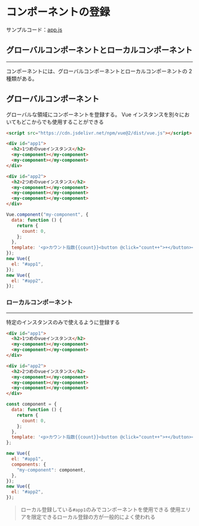 # コンポーネントの登録

サンプルコード：[app.js](../Vue.js_Sample_Code/sample-cdn/app.js)

## グローバルコンポーネントとローカルコンポーネント

---

コンポーネントには、グローバルコンポーネントとローカルコンポーネントの 2 種類がある。

## グローバルコンポーネント

グローバルな領域にコンポーネントを登録する。
Vue インスタンスを別々においてもどこからでも使用することができる

```html
<script src="https://cdn.jsdelivr.net/npm/vue@2/dist/vue.js"></script>

<div id="app1">
  <h2>1つめのvueインスタンス</h2>
  <my-component></my-component>
  <my-component></my-component>
</div>

<div id="app2">
  <h2>2つめのvueインスタンス</h2>
  <my-component></my-component>
  <my-component></my-component>
  <my-component></my-component>
</div>
```

```javascript
Vue.component("my-component", {
  data: function () {
    return {
      count: 0,
    };
  },
  template: '<p>カウント指数{{count}}<button @click="count++">+</button></p>',
});
new Vue({
  el: "#app1",
});
new Vue({
  el: "#app2",
});
```

<div style="page-break-before:always"></div>

### ローカルコンポーネント

---

特定のインスタンスのみで使えるように登録する

```html
<div id="app1">
  <h2>1つめのvueインスタンス</h2>
  <my-component></my-component>
  <my-component></my-component>
</div>

<div id="app2">
  <h2>2つめのvueインスタンス</h2>
  <my-component></my-component>
  <my-component></my-component>
  <my-component></my-component>
</div>
```

```javascript
const component = {
  data: function () {
    return {
      count: 0,
    };
  },
  template: '<p>カウント指数{{count}}<button @click="count++">+</button></p>',
};

new Vue({
  el: "#app1",
  components: {
    "my-component": component,
  },
});
new Vue({
  el: "#app2",
});
```

> ローカル登録している`#app1`のみでコンポーネントを使用できる
> 使用エリアを限定できるローカル登録の方が一般的によく使われる
